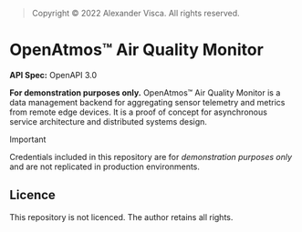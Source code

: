 > Copyright &copy; 2022 Alexander Visca. All rights reserved.
# OpenAtmos&trade; Air Quality Monitor
**API Spec:** OpenAPI 3.0

**For demonstration purposes only.**
OpenAtmos&trade; Air Quality Monitor is a data management backend for aggregating sensor telemetry and metrics from remote edge devices. It is a proof of concept for asynchronous service architecture and distributed systems design.

> [!IMPORTANT]
> Credentials included in this repository are for *demonstration purposes only* and are not replicated in production environments.  

## Licence
This repository is not licenced. The author retains all rights.
